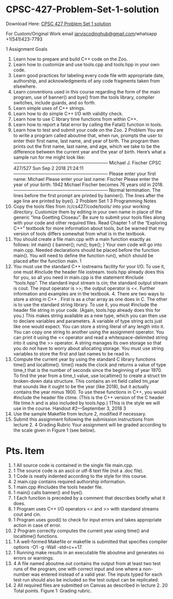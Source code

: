 # CPSC-427-Problem-Set-1-solution

Download Here: [CPSC 427 Problem Set 1 solution](https://jarviscodinghub.com/assignment/cpsc-427-problem-set-1-solution/)

For Custom/Original Work email jarviscodinghub@gmail.com/whatsapp +1(541)423-7793

1 Assignment Goals
1. Learn how to prepare and build C++ code on the Zoo.
2. Learn how to customize and use tools.cpp and tools.hpp in your own code.
3. Learn good practices for labeling every code file with appropriate date, authorship,
and acknowledgments of any code fragments taken from elsewhere.
4. Learn conventions used in this course regarding the form of the main program, use of
banner() and bye() from the tools library, compiler switches, include guards, and so
forth.
5. Learn simple uses of C++ strings.
6. Learn how to do simple C++ I/O with validity check.
7. Learn how to use C library time functions from within C++.
8. Learn how to report a fatal error by calling the Fatal() function in tools.
9. Learn how to test and submit your code on the Zoo.
2 Problem
You are to write a program called aboutme that, when run, prompts the user to enter their
first name, last name, and year of birth. The program then prints out the first name, last
name, and age, which we take to be the difference between the current year and the year
of birth. Here’s what a sample run for me might look like:
—————————————————————
Michael J. Fischer
CPSC 427/527
Sun Sep 2 2018 21:24:11
—————————————————————
Please enter your first name: Michael
Please enter your last name: Fischer
Please enter the year of your birth: 1942
Michael Fischer becomes 76 years old in 2018.
—————————————————————
Normal termination.
The lines before the first prompt are printed by banner(). The lines after the age line are
printed by bye().
2 Problem Set 1
3 Programming Notes
1. Copy the tools files from /c/cs427/code/tools/ into your working directory. Customize them by editing in your own name in place of the generic “Ima Goetting
Closeau”. Be sure to submit your tools files along with your code and other required
files. Read Chapter 1 of the “Exploring C++” textbook for more information about
tools, but be warned that my version of tools differs somewhat from what is in the
textbook.
2. You should create a file main.cpp with a main function exactly as follows:
int main() {
banner();
run();
bye();
}
Your own code will go into main.cpp. Needed declarations should be placed before
the function main(). You will need to define the function run(), which should be
placed after the function main.
1
3. You must use the standard C++ iostreams facility for your I/O. To use it, one must
#include the header file iostream. tools.hpp already does this for you, so all
you need in main.cpp is the statement #include “tools.hpp”. The standard input
stream is cin; the standard output stream is cout. The input operator is >>; the
output operator is <<. Further information and examples are in the textbook. 4. There are two ways to store a string in C++ . First is as a char array as one does in C. The other is to use the standard string library. To use it, you must #include the header file string in your code. (Again, tools.hpp already does this for you.) This makes string available as a new type, which you can then use to declare variables and parameters. A variable of type string acts just like one would expect. You can store a string literal of any length into it. You can copy one string to another using the assignment operator. You can print it using the << operator and read a whitespace-delimited string into it using the >> operator. A string manages its own storage so that you do
not have to worry about allocating storage. You must use string variables to store
the first and last names to be read in.
5. Compute the current year by using the standard C library functions time() and
localtime(). time() reads the clock and returns a value of type time_t that is the
number of seconds since the beginning of year 1970. To find the year from a time_t
value, use localtime() to create a struct tm broken-down data structure. This
contains an int field called tm_year that sounds like it ought to be the year (like
2018), but it actually contains the year minus 1900. To use these functions in C++,
you would #include the header file ctime. (This is the C++ version of the C header
file time.h and is also included by tools.hpp.)
1This is the style we will use in the course.
Handout #2—September 3, 2018 3
6. Use the sample Makefile from lecture 2, modified if necessary.
7. Submit this assignment following the submission instructions from lecture 2.
4 Grading Rubric
Your assignment will be graded according to the scale given in Figure 1 (see below).
# Pts. Item
1. 1 All source code is contained in the single file main.cpp.
2. 1 The source code is an ascii or utf-8 text file (not a .doc file).
3. 1 Code is neatly indented according to the style for this course.
4. 2 main.cpp contains required authorship information.
5. 1 main.cpp #includes the tools header file.
6. 1 main() calls banner() and bye().
7. 1 Each function is preceded by a comment that describes briefly what it
does.
8. 1 Program uses C++ I/O operators << and >> with standand streams cout
and cin.
9. 1 Program uses good() to check for input errors and takes appropriate
action in case of error.
10. 2 Program correctly computes the current year using time() and
localtime() functions.
11. 1 A well-formed Makefile or makefile is submitted that specifies compiler
options -O1 -g -Wall -std=c++17.
12. 1 Running make results in an executable file aboutme and generates no
errors or warnings.
13. 4 A file named aboutme.out contains the output from at least two test runs
of the program, one with correct input and one where a non-number was
entered instead of a valid year. The inputs typed for each test run should
also be included so the test output can be replicated.
14. 2 All required files are submitted on Canvas as described in lecture 2.
20 Total points.
Figure 1: Grading rubric.
